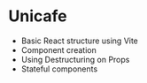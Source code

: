 # Unicafe
- Basic React structure using Vite
- Component creation
- Using Destructuring on Props
- Stateful components